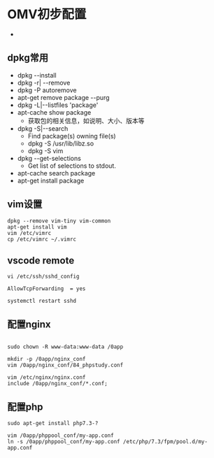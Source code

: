 # OMV初步配置

- 

## dpkg常用

- dpkg --install
- dpkg -r| --remove
- dpkg -P autoremove
- apt-get remove package --purg
- dpkg -L|--listfiles 'package'
- apt-cache show package 
  - 获取包的相关信息，如说明、大小、版本等
- dpkg -S|--search
  - Find package(s) owning file(s)
  - dpkg -S /usr/lib/libz.so
  - dpkg -S vim
- dpkg --get-selections
  - Get list of selections to stdout.
- apt-cache search package
- apt-get install package

## vim设置

```shell
dpkg --remove vim-tiny vim-common
apt-get install vim
vim /etc/vimrc
cp /etc/vimrc ~/.vimrc
```

## vscode remote

```shell
vi /etc/ssh/sshd_config

AllowTcpForwarding  = yes

systemctl restart sshd
```

## 配置nginx

```shell

sudo chown -R www-data:www-data /0app

mkdir -p /0app/nginx_conf
vim /0app/nginx_conf/84_phpstudy.conf

vim /etc/nginx/nginx.conf
include /0app/nginx_conf/*.conf;
```

## 配置php

```shell
sudo apt-get install php7.3-?

vim /0app/phppool_conf/my-app.conf
ln -s /0app/phppool_conf/my-app.conf /etc/php/7.3/fpm/pool.d/my-app.conf
```